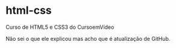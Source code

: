 # html-css
 Curso de HTML5 e CSS3 do CursoemVídeo

Não sei o que ele explicou mas acho que é atualização de GitHub.
